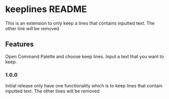 # keeplines README

This is an extension to only keep a lines that contains inputted text. The other line will be removed

## Features

Open Command Palette and choose keep lines. Input a text that you want to keep.

### 1.0.0

Initial release only have one functionality which is to keep lines that contain inputted text. The other lines will be removed
